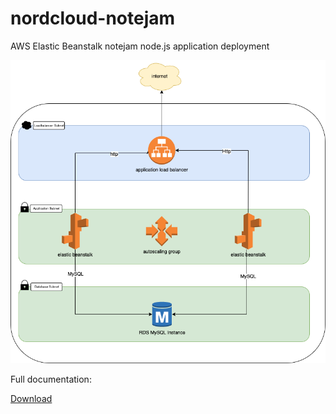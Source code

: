 # nordcloud-notejam
AWS Elastic Beanstalk notejam node.js application deployment

![project_schema](https://github.com/BartekChojnacki/notejam-aws-beanstalk-deployment/blob/master/docs/notejam-schema.png)

Full documentation:

[Download](https://github.com/BartekChojnacki/notejam-aws-beanstalk-deployment/blob/master/documentation.pdf)

